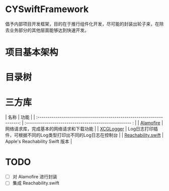# CYSwiftFramework
倡予内部项目开发框架，目的在于推行组件化开发，尽可能的封装出轮子来，在除去业务部分的其他层面能够达到快速开发。

# 项目基本架构

# 目录树

# 三方库
|  名称                                                                    | 功能                                                    |
| :---------------------------------------------------------------------: | :---------------------------------------------------- : |
| [Alamofire](https://github.com/Alamofire/Alamofire)                     | 网络请求库，完成基本的网络请求和下载功能                      |
| [XCGLogger](https://github.com/DaveWoodCom/XCGLogger)                   | Log日志打印插件，可根据不同的Log类型打印出不同的Log日志在控制台  |
| [Reachability.swift](https://github.com/ashleymills/Reachability.swift) | Apple's Reachability Swift 版本                         |

# TODO
- [ ] 对 Alamofire 进行封装
- [ ] 集成 Reachability.swift 
